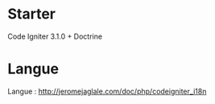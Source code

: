 # Starter
Code Igniter 3.1.0 + Doctrine
# Langue
Langue : http://jeromejaglale.com/doc/php/codeigniter_i18n
